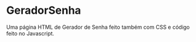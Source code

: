 # GeradorSenha
Uma página HTML de Gerador de Senha feito também com CSS e código feito no Javascript.
